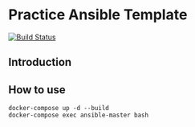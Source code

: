 # Practice Ansible Template

[![Build Status](https://travis-ci.com/Studiers/Template-To-Pratice-Ansible-With-Docker.svg?branch=master)](https://travis-ci.com/Studiers/Template-To-Pratice-Ansible-With-Docker)

## Introduction

## How to use

```/bin/bash
docker-compose up -d --build
docker-compose exec ansible-master bash
```